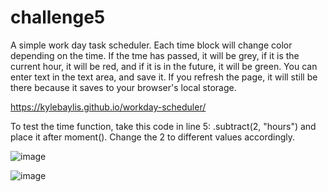 # challenge5

A simple work day task scheduler. Each time block will change color depending on the time. If the tme has passed, it will be grey, if it is the current hour, it will be red, and if it is in the future, it will be green. You can enter text in the text area, and save it. If you refresh the page, it will still be there because it saves to your browser's local storage.

https://kylebaylis.github.io/workday-scheduler/

To test the time function, take this code in line 5: .subtract(2, "hours") and place it after moment(). Change the 2 to different values accordingly.

![image](https://user-images.githubusercontent.com/98971970/160216283-6a4aded3-d410-4e96-afe9-14a1bee57f9a.png)

![image](https://user-images.githubusercontent.com/98971970/160216336-5ee4f40b-817f-4535-836b-f2467ef34c23.png)


